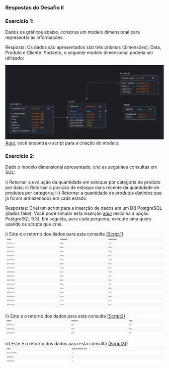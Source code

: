 ### Respostas do Desafio II

### Exercício 1:

Dados os gráficos abaixo, construa um modelo dimensional para representar as informações.

Resposta: Os dados são apresentados sob três prismas (dimensões): Data, Produto e Cliente. Portanto, o seguinte modelo dimensional poderia ser utilizado:

![modelo](exercicio1/images/data_model.PNG)
[Aqui](exercicio1/images/data_model.sql), você encontra o script para a criação do modelo.


### Exercício 2:

Dado o modelo dimensional apresentado, crie as seguintes consultas em SQL:

i) Retornar a evolução da quantidade em estoque por categoria de produto por data;
ii) Retornar a posição de estoque mais recente da quantidade de produtos por categoria;
iii) Retornar a quantidade de produtos distintos que já foram armazenados em cada estado.

Respostas:
Criei um script para a inserção de dados em um DB PostgreSQL (dados fake). Você pode simular esta inserção [aqui](http://sqlfiddle.com/) (escolha a opção PostgreSQL 9.3). Em seguida, para cada pergunta, execute uma query usando os scripts que criei.

i) Este é o retorno dos dados para esta consulta [(Script1)](exercicio2/first.sql)
![Scrip1](exercicio2/images/script1.PNG)

ii) Este é o retorno dos dados para esta consulta [(Script2)](exercicio2/second.sql)
![Scrip1](exercicio2/images/script2.PNG)

iii) Este é o retorno dos dados para esta consulta [(Script3)](exercicio2/third.sql))
![Scrip1](exercicio2/images/script3.PNG)
